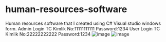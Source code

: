 # human-resources-software
Human resources software that I created using C# Visual studio windows form.
Admin Login
TC Kimlik No:11111111111 
Password:1234
User Login
TC Kimlik No:22222222222
Password:1234
![image](https://github.com/zehrasbr/human-resources-software/assets/120209419/6d597762-7c6b-4547-ba08-bfedee1f7102)
![image](https://github.com/zehrasbr/human-resources-software/assets/120209419/db6f8761-705a-41b7-ac45-9377071716c2)
